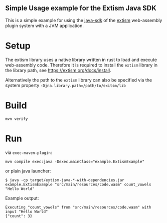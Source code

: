 Simple Usage example for the Extism Java SDK
---

This is a simple example for using the [java-sdk](https://github.com/extism/extism/tree/main/java) of
the [extism](https://extism.org/) web-assembly plugin system with a JVM application.

# Setup
The extism library uses a native library written in rust to load and execute web-assembly code.
Therefore it is required to install the `extism` library in the library path, see https://extism.org/docs/install.

Alternatively the path to the `extism` library can also be specified via the system property `-Djna.library.path=/path/to/exitsm/lib`

# Build
```
mvn verify
``` 

# Run

via `exec-maven-plugin`:
```
mvn compile exec:java -Dexec.mainClass="example.ExtismExample"
```

or plain java launcher:

```
$ java -cp target/extism-java-*-with-dependencies.jar example.ExtismExample "src/main/resources/code.wasm" count_vowels "Hello World"
```

Example output:
```
Executing "count_vowels" from "src/main/resources/code.wasm" with input "Hello World"
{"count": 3}
```
